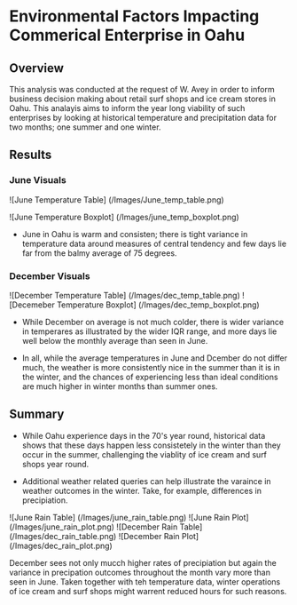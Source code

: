 # Environmental Factors Impacting Commerical Enterprise in Oahu

## Overview
This analysis was conducted at the request of W. Avey in order to inform business decision making about retail surf shops and ice cream stores in Oahu.  This analayis aims to inform the year long viability of such enterprises by looking at historical temperature and precipitation data for two months;  one summer and one winter.

## Results

### June Visuals
![June Temperature Table] (/Images/June_temp_table.png)

![June Temperature Boxplot] (/Images/june_temp_boxplot.png)

- June in Oahu is warm and consisten; there is tight variance in temperature data around measures of central tendency and few days lie far from the balmy average of 75 degrees.

### December Visuals
![December Temperature Table] (/Images/dec_temp_table.png)
![Decemeber Temperature Boxplot] (/Images/dec_temp_boxplot.png)

- While December on average is not much colder, there is wider variance in temperares as illustrated by the wider IQR range, and more days lie well below the monthly average than seen in June.

- In all, while the average temperatures in June and Dcember do not differ much, the weather is more consistently nice in the summer than it is in the winter, and the chances of experiencing less than ideal conditions are much higher in winter months than summer ones.

## Summary

- While Oahu experience days in the 70's year round, historical data shows that these days happen less consistetely in the winter than they occur in the summer, challenging the viablity of ice cream and surf shops year round.  

- Additional weather related queries can help illustrate the varaince in weather outcomes in the winter.  Take, for example, differences in precipiation.

![June Rain Table] (/Images/june_rain_table.png)
![June Rain Plot] (/Images/june_rain_plot.png)
![December Rain Table] (/Images/dec_rain_table.png)
![December Rain Plot] (/Images/dec_rain_plot.png)

December sees not only mucch higher rates of precipiation but again the variance in precipation outcomes throughout the month vary more than seen in June.  Taken together with teh temperature data, winter operations of ice cream and surf shops might warrent reduced hours for such reasons.

